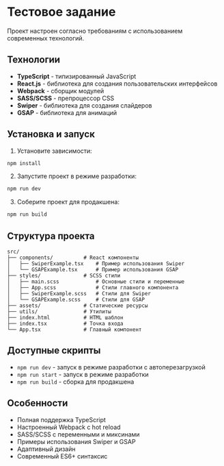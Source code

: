 # Тестовое задание

Проект настроен согласно требованиям с использованием современных технологий.

## Технологии

- **TypeScript** - типизированный JavaScript
- **React.js** - библиотека для создания пользовательских интерфейсов
- **Webpack** - сборщик модулей
- **SASS/SCSS** - препроцессор CSS
- **Swiper** - библиотека для создания слайдеров
- **GSAP** - библиотека для анимаций

## Установка и запуск

1. Установите зависимости:
```bash
npm install
```

2. Запустите проект в режиме разработки:
```bash
npm run dev
```

3. Соберите проект для продакшена:
```bash
npm run build
```

## Структура проекта

```
src/
├── components/          # React компоненты
│   ├── SwiperExample.tsx    # Пример использования Swiper
│   └── GSAPExample.tsx      # Пример использования GSAP
├── styles/              # SCSS стили
│   ├── main.scss            # Основные стили и переменные
│   ├── App.scss             # Стили главного компонента
│   ├── SwiperExample.scss   # Стили для Swiper
│   └── GSAPExample.scss     # Стили для GSAP
├── assets/              # Статические ресурсы
├── utils/               # Утилиты
├── index.html           # HTML шаблон
├── index.tsx            # Точка входа
└── App.tsx              # Главный компонент
```

## Доступные скрипты

- `npm run dev` - запуск в режиме разработки с автоперезагрузкой
- `npm run start` - запуск в режиме разработки
- `npm run build` - сборка для продакшена

## Особенности

- Полная поддержка TypeScript
- Настроенный Webpack с hot reload
- SASS/SCSS с переменными и миксинами
- Примеры использования Swiper и GSAP
- Адаптивный дизайн
- Современный ES6+ синтаксис
